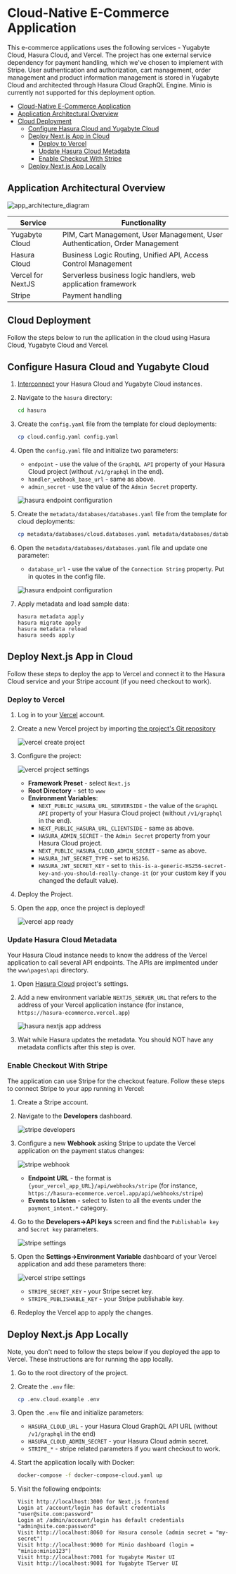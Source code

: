 # Cloud-Native E-Commerce Application

This e-commerce applications uses the following services - Yugabyte Cloud, Hasura Cloud, and Vercel. The project has one external service dependency for payment handling, which we've chosen to implement with Stripe. User authentication and authorization, cart management, order management and product information management is stored in Yugabyte Cloud and architected through Hasura Cloud GraphQL Engine. Minio is currently not supported for this deployment option.

<!-- vscode-markdown-toc -->

- [Cloud-Native E-Commerce Application](#cloud-native-e-commerce-application)
- [Application Architectural Overview](#application-architectural-overview)
- [Cloud Deployment](#cloud-deployment)
  - [Configure Hasura Cloud and Yugabyte Cloud](#configure-hasura-cloud-and-yugabyte-cloud)
  - [Deploy Next.js App in Cloud](#deploy-nextjs-app-in-cloud)
    - [Deploy to Vercel](#deploy-to-vercel)
    - [Update Hasura Cloud Metadata](#update-hasura-cloud-metadata)
    - [Enable Checkout With Stripe](#enable-checkout-with-stripe)
  - [Deploy Next.js App Locally](#deploy-nextjs-app-locally)      

<!-- vscode-markdown-toc-config
    numbering=false
    autoSave=true
    /vscode-markdown-toc-config -->
<!-- /vscode-markdown-toc -->

## Application Architectural Overview

![app_architecture_diagram](images/cloud_architecture.png)

| Service             | Functionality                                                                |
| --------------------| ---------------------------------------------------------------------------- |
| Yugabyte Cloud      | PIM, Cart Management, User Management, User Authentication, Order Management |
| Hasura Cloud        | Business Logic Routing, Unified API, Access Control Management               |
| Vercel for NextJS   | Serverless business logic handlers, web application framework                |
| Stripe              | Payment handling                                                             |

## Cloud Deployment

Follow the steps below to run the apllication in the cloud using Hasura Cloud, Yugabyte Cloud and Vercel.

## Configure Hasura Cloud and Yugabyte Cloud

1. [Interconnect](https://docs.yugabyte.com/latest/yugabyte-cloud/cloud-examples/hasura-cloud/) your Hasura Cloud and Yugabyte Cloud instances.

2. Navigate to the `hasura` directory:
    ```bash
    cd hasura
    ```

3. Create the `config.yaml` file from the template for cloud deployments:
    ```bash
    cp cloud.config.yaml config.yaml
    ```

4. Open the `config.yaml` file and initialize two parameters: 
    * `endpoint` - use the value of the `GraphQL API` property of your Hasura Cloud project (without `/v1/graphql` in the end).
    * `handler_webhook_base_url` - same as above.
    * `admin_secret` - use the value of the `Admin Secret` property.

    ![hasura endpoint configuration](images/hasura_endpoint.png)

5. Create the `metadata/databases/databases.yaml` file from the template for cloud deployments:
    ```bash
    cp metadata/databases/cloud.databases.yaml metadata/databases/databases.yaml
    ```

6. Open the `metadata/databases/databases.yaml` file and update one parameter: 
    * `database_url` - use the value of the `Connection String` property. Put in quotes in the config file.

    ![hasura endpoint configuration](images/yugabyte_cloud_connection_string.png)

7. Apply metadata and load sample data:
    ```sh-session
    hasura metadata apply
    hasura migrate apply
    hasura metadata reload
    hasura seeds apply
    ```

## Deploy Next.js App in Cloud

Follow these steps to deploy the app to Vercel and connect it to the Hasura Cloud service and your Stripe account (if you need checkout to work).

### Deploy to Vercel

1. Log in to your [Vercel](https://vercel.com) account.

2. Create a new Vercel project by importing [the project's Git repository](https://github.com/dmagda/hasura-ecommerce)

    ![vercel create project](images/vercel_import_git_repository.png)

3. Configure the project:

    ![vercel project settings](images/vercel_project_settings.png)
    
    * **Framework Preset** - select `Next.js`
    * **Root Directory** - set to `www`
    * **Environment Variables**:
        * `NEXT_PUBLIC_HASURA_URL_SERVERSIDE` - the value of the `GraphQL API` property of your Hasura Cloud project (without `/v1/graphql` in the end).
        * `NEXT_PUBLIC_HASURA_URL_CLIENTSIDE` - same as above.
        * `HASURA_ADMIN_SECRET` - the `Admin Secret` property from your Hasura Cloud project.
        * `NEXT_PUBLIC_HASURA_CLOUD_ADMIN_SECRET` - same as above.
        * `HASURA_JWT_SECRET_TYPE` - set to `HS256`.
        * `HASURA_JWT_SECRET_KEY` - set to `this-is-a-generic-HS256-secret-key-and-you-should-really-change-it` (or your custom key if you changed the default value).

4. Deploy the Project.

5. Open the app, once the project is deployed!

    ![vercel app ready](images/vercel_app_ready.png)


### Update Hasura Cloud Metadata

Your Hasura Cloud instance needs to know the address of the Vercel application to call several API endpoints. The APIs are implmented under the `www\pages\api` directory.

1. Open [Hasura Cloud](https://cloud.hasura.io) project's settings.

2. Add a new environment variable `NEXTJS_SERVER_URL` that refers to the address of your Vercel application instance (for instance, `https://hasura-ecommerce.vercel.app`)

    ![hasura nextjs app address](images/hasura_nextjs_app.png)

3. Wait while Hasura updates the metadata. You should NOT have any metadata conflicts after this step is over.

### Enable Checkout With Stripe

The application can use Stripe for the checkout feature. Follow these steps to connect Stripe to your app running in Vercel:

1. Create a Stripe account.

2. Navigate to the **Developers** dashboard.

    ![stripe developers](images/stripe_developers_dashboard.png)

3. Configure a new **Webhook** asking Stripe to update the Vercel application on the payment status changes:

    ![stripe webhook](images/stripe_webhook.png)

    * **Endpoint URL** - the format is `{your_vercel_app_URL}/api/webhooks/stripe` (for instance, `https://hasura-ecommerce.vercel.app/api/webhooks/stripe`)
    * **Events to Listen** - select to listen to all the events under the `payment_intent.*` category.


4. Go to the **Developers->API keys** screen and find the `Publishable key` and `Secret key` parameters.

    ![stripe settings](images/stripe_settings.png)

5. Open the **Settings->Environment Variable** dashboard of your Vercel application and add these parameters there:

    ![vercel stripe settings](images/vercel_stripe_settings.png)

    * `STRIPE_SECRET_KEY` - your Stripe secret key.
    * `STRIPE_PUBLISHABLE_KEY` - your Stripe publishable key.

6. Redeploy the Vercel app to apply the changes.

## Deploy Next.js App Locally

Note, you don't need to follow the steps below if you deployed the app to Vercel. These instructions are for running the app locally.

1. Go to the root directory of the project.

2. Create the `.env` file:
    ```bash
    cp .env.cloud.example .env
    ```

3. Open the `.env` file and initialize parameters:
    * `HASURA_CLOUD_URL` - your Hasura Cloud GraphQL API URL (without `/v1/graphql` in the end)
    * `HASURA_CLOUD_ADMIN_SECRET` - your Hasura Cloud admin secret.
    * `STRIPE_*` - stripe related parameters if you want checkout to work.

4. Start the application locally with Docker:
    ```bash
    docker-compose -f docker-compose-cloud.yaml up
    ```

5. Visit the following endpoints:
    ```sh-session
    Visit http://localhost:3000 for Next.js frontend
    Login at /account/login has default credentials "user@site.com:password"
    Login at /admin/account/login has default credentials "admin@site.com:password"
    Visit http://localhost:8060 for Hasura console (admin secret = "my-secret")
    Visit http://localhost:9000 for Minio dashboard (login = "minio:minio123")
    Visit http://localhost:7001 for Yugabyte Master UI
    Visit http://localhost:9001 for Yugabyte TServer UI
    ```